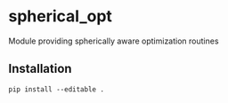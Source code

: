 # spherical_opt

Module providing spherically aware optimization routines

## Installation

`pip install --editable .`
